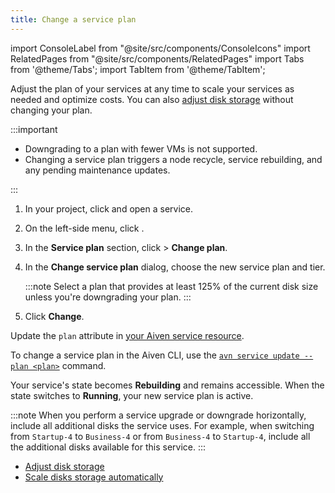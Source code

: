 ```yaml
---
title: Change a service plan
---
```


import ConsoleLabel from "@site/src/components/ConsoleIcons"
import RelatedPages from "@site/src/components/RelatedPages"
import Tabs from '@theme/Tabs';
import TabItem from '@theme/TabItem';

Adjust the plan of your services at any time to scale your services as needed and optimize costs.
You can also [adjust disk storage][storage] without changing your plan.

:::important

- Downgrading to a plan with fewer VMs is not supported.
- Changing a service plan triggers a node recycle, service rebuilding, and any pending
  maintenance updates.

:::

<Tabs groupId="group1">
<TabItem value="console" label="Console" default>

1. In your project, click <ConsoleLabel name="services"/> and open a service.
1. On the left-side menu, click <ConsoleLabel name="service settings"/>.
1. In the **Service plan** section, click <ConsoleLabel name="actions"/> >
   **Change plan**.
1. In the **Change service plan** dialog, choose the new service plan and tier.

   :::note
   Select a plan that provides at least 125% of the current disk size unless you're
   downgrading your plan.
   :::

1. Click **Change**.

</TabItem>
<TabItem value="terraform" label="Terraform">

Update the `plan` attribute in
[your Aiven service resource](https://registry.terraform.io/providers/aiven/aiven/latest/docs).

</TabItem>
<TabItem value="cli" label="CLI">

To change a service plan in the Aiven CLI, use the
[`avn service update --plan <plan>`](/docs/tools/cli/service-cli#avn-cli-service-update)
command.

</TabItem>
</Tabs>

Your service's state becomes **Rebuilding** and remains accessible. When the
state switches to **Running**, your new service plan is active.

:::note
When you perform a service upgrade or downgrade horizontally, include all additional disks
the service uses. For example, when switching from `Startup-4` to `Business-4` or from
`Business-4` to `Startup-4`, include all the additional disks available for this service.
:::

<!-- vale off -->

<RelatedPages/>

- [Adjust disk storage][storage]
- [Scale disks storage automatically](/docs/platform/howto/disk-autoscaler)

[storage]: /docs/platform/howto/add-storage-space
